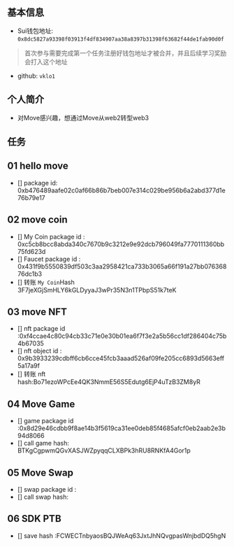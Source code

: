 ## 基本信息
- Sui钱包地址: `0x8dc5827a93398f03913f4df834907aa38a8397b31398f63682f44de1fab90d0f`
> 首次参与需要完成第一个任务注册好钱包地址才被合并，并且后续学习奖励会打入这个地址
- github: `vklo1`

## 个人简介
- 对Move感兴趣，想通过Move从web2转型web3

## 任务

##   01 hello move  
- [] package id: 0xb476489aafe02c0af66b86b7beb007e314c029be956b6a2abd377d1e76b79e17

##   02 move coin
- [] My Coin package id : 0xc5cb8bcc8abda340c7670b9c3212e9e92dcb796049fa7770111360bb75fd623d
- [] Faucet package id : 0x431f9b5550839df503c3aa2958421ca733b3065a66f191a27bb07636876dc1b3
- [] 转账 `My Coin`Hash 3F7jeXGjSmHLY6kGLDyyaJ3wPr35N3n1TPbpS51k7teK

##   03 move NFT
- [] nft package id :0xf4ccae4c80c94cb33c71e0e30b01ea6f7f3e2a5b56cc1df286404c75b4b67035
- [] nft object id : 0x9b3933239cdbff6cb6cce45fcb3aaad526af09fe205cc6893d5663eff5a17a9f
- [] 转账 nft  hash:Bo71ezoWPcEe4QK3NmmE56S5Edutg6EjP4uTzB3ZM8yR

##   04 Move Game
- [] game package id :0x8d29e46cdbb9f8ae14b3f5619ca31ee0deb85f4685afcf0eb2aab2e3b94d8066
- [] call game hash: BTKgCgpwmQGvXASJWZpyqqCLXBPk3hRU8RNKfA4Gor1p

##   05 Move Swap

- [] swap package id :
- [] call swap hash:

##   06 SDK PTB
- [] save hash :FCWECTnbyaosBQJWeAq63JxtJhNQvgpasWnjbdDQ5hgN

